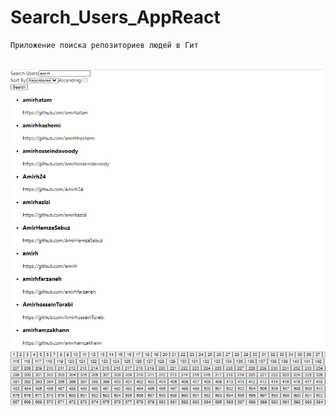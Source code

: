 # Search_Users_AppReact
```
Приложение поиска репозиториев людей в Гит


```
![Иллюстрация к проекту](https://github.com/amirhraj/Search_Users_AppReact/blob/main/%D0%9F%D1%80%D0%B8%D0%BC%D0%B5%D1%80.PNG)